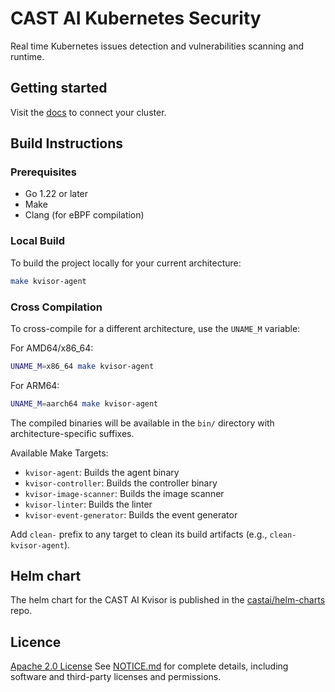 # CAST AI Kubernetes Security

Real time Kubernetes issues detection and vulnerabilities scanning and runtime.

## Getting started

Visit the [docs](https://docs.cast.ai/docs/getting-started) to connect your cluster.

## Build Instructions

### Prerequisites

- Go 1.22 or later
- Make
- Clang (for eBPF compilation)

### Local Build

To build the project locally for your current architecture:

```bash
make kvisor-agent
```

### Cross Compilation

To cross-compile for a different architecture, use the `UNAME_M` variable:

For AMD64/x86_64:
```bash
UNAME_M=x86_64 make kvisor-agent
```

For ARM64:
```bash
UNAME_M=aarch64 make kvisor-agent
```

The compiled binaries will be available in the `bin/` directory with architecture-specific suffixes.

Available Make Targets:
- `kvisor-agent`: Builds the agent binary
- `kvisor-controller`: Builds the controller binary
- `kvisor-image-scanner`: Builds the image scanner
- `kvisor-linter`: Builds the linter
- `kvisor-event-generator`: Builds the event generator

Add `clean-` prefix to any target to clean its build artifacts (e.g., `clean-kvisor-agent`).

## Helm chart

The helm chart for the CAST AI Kvisor is published in the [castai/helm-charts](https://github.com/castai/helm-charts) repo.

## Licence

[Apache 2.0 License](LICENSE) See [NOTICE.md](NOTICE.md) for complete details, including software and third-party licenses and permissions.

